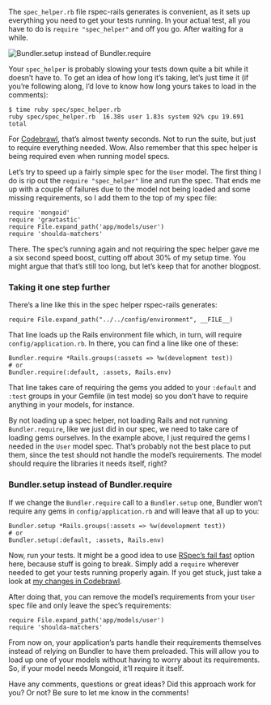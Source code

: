 <p>The <code>spec_helper.rb</code> file rspec-rails generates is convenient, as it sets up everything you need to get your tests running. In your actual test, all you have to do is <code>require "spec_helper"</code> and off you go. After waiting for a while.</p>

<p><img alt="Bundler.setup instead of Bundler.require" src="http://jeffkreeftmeijer.com/images/bundler_setup.png"></p>

<p>Your <code>spec_helper</code> is probably slowing your tests down quite a bit while it doesn&#8217;t have to. To get an idea of how long it&#8217;s taking, let&#8217;s just time it (if you&#8217;re following along, I&#8217;d love to know how long yours takes to load in the comments):</p>
<div class="highlight">
<pre><code class="console"><span class="gp">$</span> <span class="nb">time </span>ruby spec/spec_helper.rb
<span class="go">ruby spec/spec_helper.rb  16.38s user 1.83s system 92% cpu 19.691 total</span>
</code></pre>
</div>
<p>For <a href="http://codebrawl.com">Codebrawl</a>, that&#8217;s almost twenty seconds. Not to run the suite, but just to require everything needed. Wow. Also remember that this spec helper is being required even when running model specs.</p>

<p>Let&#8217;s try to speed up a fairly simple spec for the <code>User</code> model. The first thing I do is rip out the <code>require "spec_helper"</code> line and run the spec. That ends me up with a couple of failures due to the model not being loaded and some missing requirements, so I add them to the top of my spec file:</p>
<div class="highlight">
<pre><code class="ruby"><span class="nb">require</span> <span class="s1">'mongoid'</span>
<span class="nb">require</span> <span class="s1">'gravtastic'</span>
<span class="nb">require</span> <span class="no">File</span><span class="o">.</span><span class="n">expand_path</span><span class="p">(</span><span class="s1">'app/models/user'</span><span class="p">)</span>
<span class="nb">require</span> <span class="s1">'shoulda-matchers'</span>
</code></pre>
</div>
<p>There. The spec&#8217;s running again and not requiring the spec helper gave me a six second speed boost, cutting off about 30% of my setup time. You might argue that that&#8217;s still too long, but let&#8217;s keep that for another blogpost.</p>

<h3 id="taking_it_one_step_further">Taking it one step further</h3>

<p>There&#8217;s a line like this in the spec helper rspec-rails generates:</p>
<div class="highlight">
<pre><code class="ruby"><span class="nb">require</span> <span class="no">File</span><span class="o">.</span><span class="n">expand_path</span><span class="p">(</span><span class="s2">"../../config/environment"</span><span class="p">,</span> <span class="bp">__FILE__</span><span class="p">)</span>
</code></pre>
</div>
<p>That line loads up the Rails environment file which, in turn, will require <code>config/application.rb</code>. In there, you can find a line like one of these:</p>
<div class="highlight">
<pre><code class="ruby"><span class="no">Bundler</span><span class="o">.</span><span class="n">require</span> <span class="o">*</span><span class="no">Rails</span><span class="o">.</span><span class="n">groups</span><span class="p">(</span><span class="ss">:assets</span> <span class="o">=&gt;</span> <span class="sx">%w(development test)</span><span class="p">)</span>
<span class="c1"># or</span>
<span class="no">Bundler</span><span class="o">.</span><span class="n">require</span><span class="p">(</span><span class="ss">:default</span><span class="p">,</span> <span class="ss">:assets</span><span class="p">,</span> <span class="no">Rails</span><span class="o">.</span><span class="n">env</span><span class="p">)</span>
</code></pre>
</div>
<p>That line takes care of requiring the gems you added to your <code>:default</code> and <code>:test</code> groups in your Gemfile (in test mode) so you don&#8217;t have to require anything in your models, for instance.</p>

<p>By not loading up a spec helper, not loading Rails and not running <code>Bundler.require</code>, like we just did in our spec, we need to take care of loading gems ourselves. In the example above, I just required the gems I needed in the <code>User</code> model spec. That&#8217;s probably not the best place to put them, since the test should not handle the model&#8217;s requirements. The model should require the libraries it needs itself, right?</p>

<h3 id="bundlersetup_instead_of_bundlerrequire">Bundler.setup instead of Bundler.require</h3>

<p>If we change the <code>Bundler.require</code> call to a <code>Bundler.setup</code> one, Bundler won&#8217;t require any gems in <code>config/application.rb</code> and will leave that all up to you:</p>
<div class="highlight">
<pre><code class="ruby"><span class="no">Bundler</span><span class="o">.</span><span class="n">setup</span> <span class="o">*</span><span class="no">Rails</span><span class="o">.</span><span class="n">groups</span><span class="p">(</span><span class="ss">:assets</span> <span class="o">=&gt;</span> <span class="sx">%w(development test)</span><span class="p">)</span>
<span class="c1"># or</span>
<span class="no">Bundler</span><span class="o">.</span><span class="n">setup</span><span class="p">(</span><span class="ss">:default</span><span class="p">,</span> <span class="ss">:assets</span><span class="p">,</span> <span class="no">Rails</span><span class="o">.</span><span class="n">env</span><span class="p">)</span>
</code></pre>
</div>
<p>Now, run your tests. It might be a good idea to use <a href="http://jeffkreeftmeijer.com/2010/making-rspec-stop-operation-immediately-after-failing/">RSpec&#8217;s fail fast</a> option here, because stuff is going to break. Simply add a <code>require</code> wherever needed to get your tests running properly again. If you get stuck, just take a look at <a href="https://github.com/codebrawl/codebrawl/commit/9df324809cc6e39495af9c78407a6fefed02b7e0">my changes in Codebrawl</a>.</p>

<p>After doing that, you can remove the model&#8217;s requirements from your <code>User</code> spec file and only leave the spec&#8217;s requirements:</p>
<div class="highlight">
<pre><code class="ruby"><span class="nb">require</span> <span class="no">File</span><span class="o">.</span><span class="n">expand_path</span><span class="p">(</span><span class="s1">'app/models/user'</span><span class="p">)</span>
<span class="nb">require</span> <span class="s1">'shoulda-matchers'</span>
</code></pre>
</div>
<p>From now on, your application&#8217;s parts handle their requirements themselves instead of relying on Bundler to have them preloaded. This will allow you to load up one of your models without having to worry about its requirements. So, if your model needs Mongoid, it&#8217;ll require it itself.</p>

<p>Have any comments, questions or great ideas? Did this approach work for you? Or not? Be sure to let me know in the comments!</p>